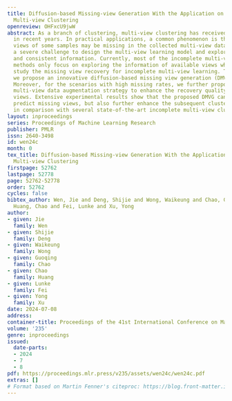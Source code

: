 ```yaml
---
title: Diffusion-based Missing-view Generation With the Application on Incomplete
  Multi-view Clustering
openreview: OHFxcU9jwW
abstract: As a branch of clustering, multi-view clustering has received much attention
  in recent years. In practical applications, a common phenomenon is that partial
  views of some samples may be missing in the collected multi-view data, which poses
  a severe challenge to design the multi-view learning model and explore complementary
  and consistent information. Currently, most of the incomplete multi-view clustering
  methods only focus on exploring the information of available views while few works
  study the missing view recovery for incomplete multi-view learning. To this end,
  we propose an innovative diffusion-based missing view generation (DMVG) network.
  Moreover, for the scenarios with high missing rates, we further propose an incomplete
  multi-view data augmentation strategy to enhance the recovery quality for the missing
  views. Extensive experimental results show that the proposed DMVG can not only accurately
  predict missing views, but also further enhance the subsequent clustering performance
  in comparison with several state-of-the-art incomplete multi-view clustering methods.
layout: inproceedings
series: Proceedings of Machine Learning Research
publisher: PMLR
issn: 2640-3498
id: wen24c
month: 0
tex_title: Diffusion-based Missing-view Generation With the Application on Incomplete
  Multi-view Clustering
firstpage: 52762
lastpage: 52778
page: 52762-52778
order: 52762
cycles: false
bibtex_author: Wen, Jie and Deng, Shijie and Wong, Waikeung and Chao, Guoqing and
  Huang, Chao and Fei, Lunke and Xu, Yong
author:
- given: Jie
  family: Wen
- given: Shijie
  family: Deng
- given: Waikeung
  family: Wong
- given: Guoqing
  family: Chao
- given: Chao
  family: Huang
- given: Lunke
  family: Fei
- given: Yong
  family: Xu
date: 2024-07-08
address:
container-title: Proceedings of the 41st International Conference on Machine Learning
volume: '235'
genre: inproceedings
issued:
  date-parts:
  - 2024
  - 7
  - 8
pdf: https://proceedings.mlr.press/v235/assets/wen24c/wen24c.pdf
extras: []
# Format based on Martin Fenner's citeproc: https://blog.front-matter.io/posts/citeproc-yaml-for-bibliographies/
---
```

